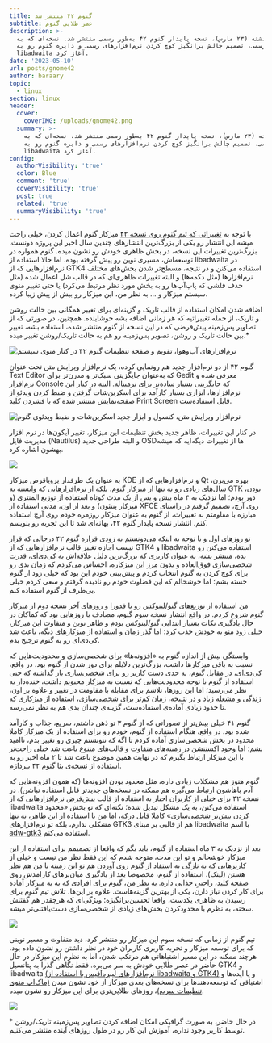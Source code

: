```yaml
---
title: گنوم ۴۲ منتشر شد
subtitle: عصر طلایی گنوم
description: >-
  روز گذشته (۲۳ مارس)، نسخه پایدار گنوم ۴۲ به‌طور رسمی منتشر شد. نسخه‌ای که به
  طور رسمی، تصمیم چالش برانگیز کوچ کردن نرم‌افزارهای رسمی و دایره گنوم رو به
  libadwaita آغاز کرد. 
date: '2023-05-10'
url: posts/gnome42
author: baraary
topic:
  - linux
section: linux
header:
  cover:
    coverIMG: /uploads/gnome42.png
  summary: >-
    روز گذشته (۲۳ مارس)، نسخه پایدار گنوم ۴۲ به‌طور رسمی منتشر شد. نسخه‌ای که به
    طور رسمی، تصمیم چالش برانگیز کوچ کردن نرم‌افزارهای رسمی و دایره گنوم رو به
    libadwaita آغاز کرد. 
config:
  authorVisibility: 'true'
  color: Blue
  comment: 'true'
  coverVisibility: 'true'
  post: true
  related: 'true'
  summaryVisibility: 'true'
---
```

با توجه به [تغییراتی که تیم گنوم روی نسخه ۴۲](https://release.gnome.org/42/) میزکار گنوم اعمال کردن، خیلی راحت میشه این انتشار رو یکی از بزرگ‌ترین انتشارهای چندین سال اخیر این پروژه دونست. بزرگ‌ترین تغییرات این نسخه، در بخش ظاهری خودش رو نشون میده. گنوم همواره در توسعه‌اش، مسیری نوین رو پیش گرفته بوده، اما حالا استفاده از libadwaita در نرم‌افزارهایی که از GTK4 استفاده می‌کنن و در نتیجه، مسطح‌تر شدن بخش‌های مختلف نرم‌افزارها (مثل دکمه‌ها) و البته تغییرات ظاهری‌ای که در قالب شل اعمال شده (مثل حذف فلشی که پاپ‌آپ‌ها رو به بخش مورد نظر مرتبط می‌کرد) یا حتی تغییر منوی سیستم میزکار و ...  به نظر من، این میزکار رو بیش از پیش زیبا کرده.

 اضافه شدن امکان استفاده از قالب تاریک و  گزینه‌ای برای تغییر همگانی بین حالت روشن و تاریک، از جمله تغییراتیه که هر زمانی اضافه بشه خوشاینده. همچنین، در صورتی که از تصاویر پس‌زمینه پیش‌فرضی که در این نسخه از گنوم منتشر شده، استفاده بشه، تغییر بین حالت تاریک و روشن، تصویر پس‌زمینه رو هم به حالت تاریک/روشن تغییر میده.*



![نرم‌افزارهای آب‌وهوا، تقویم و صفحه تنظیمات گنوم ۴۲ در کنار منوی سیستم](/uploads/screenshot-from-2022-03-24-19-53-25.png "نرم‌افزارهای آب‌وهوا، تقویم و صفحه تنظیمات گنوم ۴۲ در کنار منوی سیستم")



گنوم ۴۲ از دو نرم‌افزار جدید هم رونمایی کرده، یک نرم‌افزار ویرایش متن تحت عنوان Text Editor که به‌عنوان جایگزینی سبک‌تر و مدرن‌تر برای Gedit معرفی شده و نرم‌افزار Console که جایگزینی بسیار ساده‌تر برای ترمیناله. البته در کنار این نرم‌افزارها، ابزاری بسیار کارآمد برای اسکرین‌شات گرفتن و ضبط کردن ویدئو از صفحه‌نمایش منتشر شده که با فشردن کلید Print Screen قابل استفاده‌ست.



![نرم‌افزار ویرایش متن، کنسول و ابزار جدید اسکرین‌شات و ضبط ویدئوی گنوم](/uploads/screenshot-from-2022-03-24-19-57-00.png "نرم‌افزار ویرایش متن، کنسول و ابزار جدید اسکرین‌شات و ضبط ویدئوی گنوم")

در کنار این تغییرات، ظاهر جدید بخش تنظیمات این میزکار، تغییر آیکون‌ها در نرم افزار مدیریت فایل (Nautilus) و البته طراحی‌ جدید OSDها از تغییرات دیگه‌ایه که میشه بهشون اشاره کرد.



![](/uploads/4-line.png)



به عنوان یک طرفدار پروپاقرص میزکار KDE و نرم‌افزارهایی که از Qt بهره می‌برن، سال‌های زیادی رو نه تنها از میزکار گنوم، بلکه از نرم‌افزارهایی که وابسته به GTK بودن، دور بودم؛ اما نزدیک به ۴ ماه پیش و پس از یک مدت کوتاه استفاده از توزیع المنتری (و میزکار پنتئون) و بعد از اون، مدتی استفاده از XFCE روی آرچ، تصمیم گرفتم در راستای مبارزه با مقاومتم به تغییرات، از گنوم به عنوان میزکار روزمره خودم روی آرچ استفاده کنم. انتشار نسخه پایدار گنوم ۴۲، بهانه‌ای شد تا این تجربه رو بنویسم.



تو روزهای اول و با توجه به اینکه می‌دونستم به زودی قراره گنوم ۴۲ درحالی که قرار نیست اجازه تغییر قالب نرم‌افزارهایی که از GTK4 و libadwaita استفاده می‌کنن رو بده، منتشر بشه، به عنوان کاربری که بزرگ‌ترین دلیل علاقه‌اش به کی‌دی‌ای، قدرت شخصی‌سازی فوق‌العاده و بدون مرز این میزکاره، احساس می‌کردم که زمان بدی رو برای کوچ کردن به گنوم انتخاب کردم و پیش‌بینی خودم این بود که خیلی زود از گنوم خسته بشم؛ اما خوشحالم که این قضاوت خودم رو نادیده گرفتم و سعی کردم خیلی بی‌طرف از گنوم استفاده کنم.



من استفاده از توزیع‌های گنو/لینوکس رو با فدورا و روزهای آخر نسخه دوم از میزکار گنوم شروع کردم. در واقع انتشار نسخه سوم گنوم، مصادف با روزهایی بود که کماکان در حال یادگیری نکات بسیار ابتدایی گنو/لینوکس بودم و ظاهر نوین و متفاوت این میزکار، خیلی زود منو به خودش جذب کرد؛ اما گذر زمان و استفاده از میزکارهای دیگه، باعث شد کی‌دی‌ای رو به گنوم ترجیح بدم.



وابستگی بیش از اندازه گنوم به «افزونه‌ها» برای شخصی‌سازی و محدودیت‌هایی که نسبت به باقی میزکارها داشت، بزرگ‌ترین دلایلم برای دور شدن از گنوم بود. در واقع، کی‌دی‌ای، در مقابل گنوم، به حدی دست کاربر رو برای شخصی‌سازی باز گذاشته که حتی استفاده از گنوم با توجه محدودیت‌هایی که نسبت به میزکار محبوبم داشت، خنده‌دار به نظر می‌رسید؛ اما این روزها، تلاشم برای مقابله با مقاومت در تغییر و علاوه بر اون، زندگی و مشغله زیاد و در نتییجه، زمان کم‌تر برای شخصی‌سازی، استفاده از میزکاری که تا حدود زیادی آماده‌ی استفاده‌ست، گزینه‌ی چندان بدی هم به نظر نمی‌رسه.



گنوم ۴۱ خیلی بیش‌تر از تصوراتی که از گنوم ۳ تو ذهن داشتم، سریع، جذاب و کارآمد شده بود. در واقع، هنگام استفاده از گنوم، خودم رو برای استفاده از یک میزکار کاملا محدود در بخش شخصی‌سازی آماده کردم تا اگه که نتونستم چیزی رو تغییر بدم، ناامید نشم؛ اما وجود اکستنشن در زمینه‌های متفاوت و قالب‌های متنوع باعث شد خیلی راحت‌تر با این میزکار ارتباط بگیرم که در نهایت همین موضوع باعث شد تا ۲ ماه اخیر رو به استفاده از نسخه‌ی بتا گنوم ۴۲ بپردازم.



گنوم هنوز هم مشکلات زیادی داره، مثل محدود بودن افزونه‌ها (که همون افزونه‌هایی که آدم باهاشون ارتباط می‌گیره هم ممکنه در نسخه‌های جدیدتر قابل استفاده نباشن). در نسخه ۴۲ برای خیلی از کاربران اجبار به استفاده از قالب پیش‌فرض نرم‌افزارهایی که از libadwaita استفاده می‌کنن، به یک مشکل تبدیل شده؛ نکته‌ای که تو بخش «محدود کردن بیش‌تر شخصی‌سازی» کاملا قابل درکه، اما من با استفاده از این ظاهر، نه تنها مشکلی ندارم، بلکه تو نرم‌افزارهای GTK3 هم از قالبی بر مبنای libadwaita با اسم [adw-gtk3](https://github.com/lassekongo83/adw-gtk3) استفاده می‌کنم. 



بعد از نزدیک به ۳ ماه استفاده از گنوم، باید بگم که واقعا از تصمیمم برای استفاده از این میزکار خوشحالم و تو این مدت، متوجه شدم که این فقط نظر من نیست و خیلی‌ از کاربرهایی که به تازگی به استفاد از گنوم روی آوردن هم تو این زمینه با من هم نظر هستن (لینک). استفاده از گنوم، مخصوصا بعد از یادگیری میان‌برهای کارامدش روی صفحه کلید، راحتیِ جذابی داره. به نظر من، گنوم برای افرادی که به یه میزکار آماده برای کار کردن نیاز دارن، یکی از بهترین گزینه‌هاست. علاوه بر این‌ها، تلاش تیم گنوم برای رسیدن به ظاهری یکدست، واقعا تحسین‌برانگیزه؛ ویژگی‌ای که هرچقدر هم گفتنش سخته، به نظرم با محدودکردن بخش‌های زیادی از شخصی‌سازی دست‌یافتنی‌تر میشه.

![](/uploads/4-line.png)

تیم گنوم از زمانی که نسخه سوم این میزکار رو منتشر کرد، دید متفاوت و مسیر نوینی که برای توسعه میزکار و تجربه کاربری کاربران خود در نظر داشتن رو نشون داده بود، هرچند ممکنه در این مسیر اشتباهاتی هم مرتکب شدن، اما به نظرم این میزکار در حال حاضر در عصر طلایی خودش به سر می‌بره. فقط نگاهی گذرا به پتانسیل GTK4 و libadwaita [(نرم‌افزارهای لیبره‌آفیس با استفاده از libadwaita و GTK4)](https://twitter.com/ChristianOhrfan/status/1472015987314761734) و یا ایده‌ها و اشتیاقی که توسعه‌دهندها برای نسخه‌های بعدی میزکار از خود نشون میدن [(ماک‌اپ منوی تنظیمات سریع)](https://gitlab.gnome.org/GNOME/gnome-shell/-/issues/4795)، روزهای طلایی‌تری برای این میزکار رو نشون میده.

![](/uploads/4-line.png)

\* در حال حاضر، به صورت گرافیکی امکان اضافه کردن تصاویر‌ پس‌زمینه تاریک/روشن توسط کاربر وجود نداره، آموزش این کار رو در طول روزهای آینده منتشر می‌کنیم.
